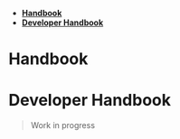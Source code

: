 <!-- START doctoc generated TOC please keep comment here to allow auto update -->
<!-- DON'T EDIT THIS SECTION, INSTEAD RE-RUN doctoc TO UPDATE -->

- [**Handbook**](#handbook)
- [**Developer Handbook**](#developer-handbook)

<!-- END doctoc generated TOC please keep comment here to allow auto update -->

# **Handbook**

# **Developer Handbook**

> Work in progress
